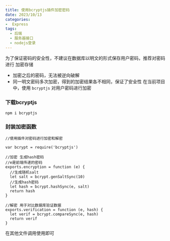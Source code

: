 ```yaml
---
title: 使用bcryptjs插件加密密码
date: 2023/10/13
categories:
-  Express
tags:
  - 后端
  - 服务器接口
  - nodejs登录
---
```

为了保证密码的安全性，不建议在数据库以明文的形式保存用户密码，推荐对密码进行 加密存储
- 加密之后的密码，无法被逆向破解
- 同一明文密码多次加密，得到的加密结果各不相同，保证了安全性
在当前项目中，使用 `bcryptjs` 对用户密码进行加密
### 下载bcryptjs
```
npm i bcryptjs
```
### 封装加密函数

```
//使用插件对密码进行加密和解密

var bcrypt = require('bcryptjs')

//加密 生成hash密码 
//e是前端传递的密码
exports.encryption = function (e) {
  //生成随机salt
  let salt = bcrypt.genSaltSync(10)
  //生成hash密码
  let hash = bcrypt.hashSync(e, salt)
  return hash
}

//解密 用于对比数据库验证数据
exports.verification = function (e, hash) {
  let verif = bcrypt.compareSync(e, hash)
  return verif
}
```
在其他文件调用使用即可
